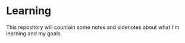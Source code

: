 # Learning
This repository will countain some notes and sidenotes about what I'm learning and my goals.
